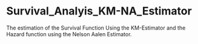 # Survival_Analyis_KM-NA_Estimator
The estimation of the Survival Function Using the KM-Estimator and the Hazard function using the Nelson Aalen Estimator.
